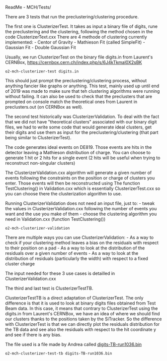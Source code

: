 ReadMe - MCH/Tests/

There are 3 tests that run the preclustering/clustering procedure.



The first one is ClusterizerTest.
It takes as input a binary file of digits, rune the preclustering and the clustering, following the method chosen in the code ClusterizerText.cxx
There are 4 methode of clustering currently implemented:
    - Centor of Gravity
    - Mathieson Fit (called SimpleFit)
    - Gaussian Fit
    - Double Gaussian Fit
    
Usually, we run ClusterizerTest on the binary file digits.in from Laurent's CERNBox,  https://cernbox.cern.ch/index.php/s/6J4kTkmal0X2sBK

    o2-mch-clusterizer-test digits.in

This should just prompt the preclustering/clustering process, without anything fancier like graphs or anything. This test, mainly used up until end of 2019 was made to make sure that teh clustering algorithms were running without failing.
It can also be used to check that the preclusters that are prompted on console match the theoretical ones from Laurent in preclusters.out (on CERNBox as well).



The second test historically was ClusterizerValidation.
To deal with the fact that we did not have "theoretical clusters" associated with our binary digit files, we had to write some code that would generate ideal clusters, get their digits and use them as input for the preclustering/clustering (that part being similar to ClusterizerTest).

The code generates ideal events on DE819. Those events are hits in the detector leaving a Mathieson distribution of charge. You can choose to generate 1 hit or 2 hits for a single event (2 hits will be useful when trying to reconstruct non-singular clusters)

The ClusterizerValidation.cxx algorithm will generate a given number of events following the constraints on the position or charge of clusters you enter. Those events will then be reconstructed using The function TestClustering() in Validation.cxx which is essentially ClusterizerTest.cxx so you can choose there the clusterization algorithm to use.

Running ClusterizerValidation does not need an input file, just to:
    -   tweak the values in ClusterizerValidation.cxx following the number of events you want and the use you make of them
    -   choose the clustering algorithm you need in Validation.cxx (function TestClustering())
    
    o2-mch-clusterizer-validation
    
There are multiple ways you can use ClusterizerValidation:
    -   As a way to check if your clustering method leaves a bias on the residuals with respect to their position on a pad
    -   As a way to look at the distribution of the residuals over a given number of events
    -   As a way to look at the distribution of residuals (particularly the width) with respect to a fixed cluster charge
    
The input needed for these 3 use cases is detailled in ClusterizerValidation.cxx



The third and last test is ClusterizerTestTB.

ClusterizerTestTB is a direct adaptation of ClusterizerTest. The only difference is that it is used to look at binary digits files obtained from Test Beam data.
In this case, it means that contrary to ClusterizerTest using the digits.in from Laurent's CERNBox, we have an idea of where we should find our clusters thanks to the positions taken by the SiTracker.
So the difference with ClusterizerTest is that we can directly plot the residuals distribution for the TB data and see also the residuals with respect to the hit coordinate y and see if there is any bias.

The file used is a file made by Andrea called [digits-TB-run1036.bin](https://cernbox.cern.ch/index.php/s/N5jOVO9sphIQRnW)

    o2-mch-clusterizer-test-tb digits-TB-run1036.bin
